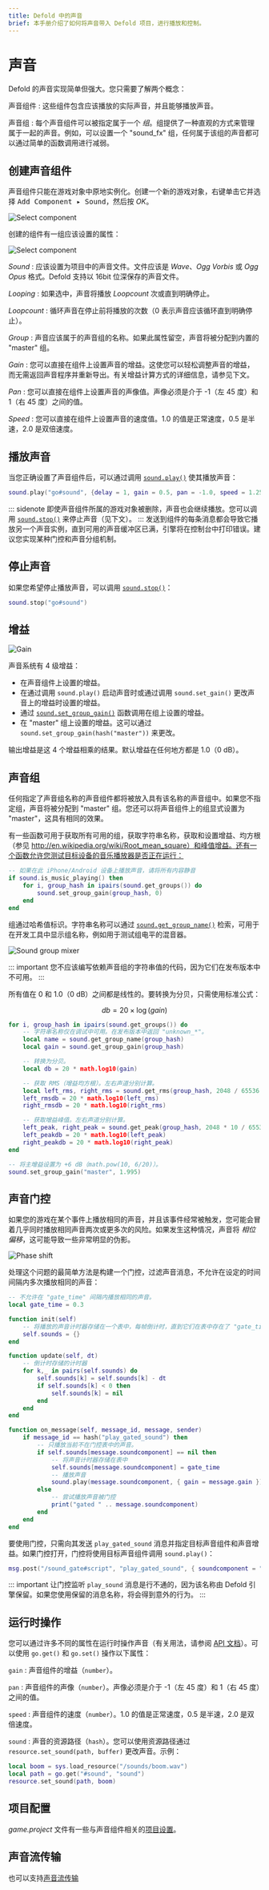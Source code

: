 ```yaml
---
title: Defold 中的声音
brief: 本手册介绍了如何将声音带入 Defold 项目，进行播放和控制。
---
```


# 声音

Defold 的声音实现简单但强大。您只需要了解两个概念：

声音组件
: 这些组件包含应该播放的实际声音，并且能够播放声音。

声音组
: 每个声音组件可以被指定属于一个 _组_。组提供了一种直观的方式来管理属于一起的声音。例如，可以设置一个 "sound_fx" 组，任何属于该组的声音都可以通过简单的函数调用进行减弱。

## 创建声音组件

声音组件只能在游戏对象中原地实例化。创建一个新的游戏对象，右键单击它并选择 <kbd>Add Component ▸ Sound</kbd>，然后按 *OK*。

![Select component](images/sound/sound_add_component.jpg)

创建的组件有一组应该设置的属性：

![Select component](images/sound/sound_properties.png)

*Sound*
: 应该设置为项目中的声音文件。文件应该是 _Wave_、_Ogg Vorbis_ 或 _Ogg Opus_ 格式。Defold 支持以 16bit 位深保存的声音文件。

*Looping*
: 如果选中，声音将播放 _Loopcount_ 次或直到明确停止。

*Loopcount*
: 循环声音在停止前将播放的次数（0 表示声音应该循环直到明确停止）。

*Group*
: 声音应该属于的声音组的名称。如果此属性留空，声音将被分配到内置的 "master" 组。

*Gain*
: 您可以直接在组件上设置声音的增益。这使您可以轻松调整声音的增益，而无需返回声音程序并重新导出。有关增益计算方式的详细信息，请参见下文。

*Pan*
: 您可以直接在组件上设置声音的声像值。声像必须是介于 -1（左 45 度）和 1（右 45 度）之间的值。

*Speed*
: 您可以直接在组件上设置声音的速度值。1.0 的值是正常速度，0.5 是半速，2.0 是双倍速度。


## 播放声音

当您正确设置了声音组件后，可以通过调用 [`sound.play()`](/ref/sound/#sound.play:url-[play_properties]-[complete_function]) 使其播放声音：

```lua
sound.play("go#sound", {delay = 1, gain = 0.5, pan = -1.0, speed = 1.25})
```

::: sidenote
即使声音组件所属的游戏对象被删除，声音也会继续播放。您可以调用 [`sound.stop()`](/ref/sound/#sound.stop:url) 来停止声音（见下文）。
:::
发送到组件的每条消息都会导致它播放另一个声音实例，直到可用的声音缓冲区已满，引擎将在控制台中打印错误。建议您实现某种门控和声音分组机制。

## 停止声音

如果您希望停止播放声音，可以调用 [`sound.stop()`](/ref/sound/#sound.stop:url)：

```lua
sound.stop("go#sound")
```

## 增益

![Gain](images/sound/sound_gain.png)

声音系统有 4 级增益：

- 在声音组件上设置的增益。
- 在通过调用 `sound.play()` 启动声音时或通过调用 `sound.set_gain()` 更改声音上的增益时设置的增益。
- 通过 [`sound.set_group_gain()`](/ref/sound#sound.set_group_gain) 函数调用在组上设置的增益。
- 在 "master" 组上设置的增益。这可以通过 `sound.set_group_gain(hash("master"))` 来更改。

输出增益是这 4 个增益相乘的结果。默认增益在任何地方都是 1.0（0 dB）。

## 声音组

任何指定了声音组名称的声音组件都将被放入具有该名称的声音组中。如果您不指定组，声音将被分配到 "master" 组。您还可以将声音组件上的组显式设置为 "master"，这具有相同的效果。

有一些函数可用于获取所有可用的组，获取字符串名称，获取和设置增益、均方根（参见 http://en.wikipedia.org/wiki/Root_mean_square）和峰值增益。还有一个函数允许您测试目标设备的音乐播放器是否正在运行：

```lua
-- 如果在此 iPhone/Android 设备上播放声音，请将所有内容静音
if sound.is_music_playing() then
    for i, group_hash in ipairs(sound.get_groups()) do
        sound.set_group_gain(group_hash, 0)
    end
end
```

组通过哈希值标识。字符串名称可以通过 [`sound.get_group_name()`](/ref/sound#sound.get_group_name) 检索，可用于在开发工具中显示组名称，例如用于测试组电平的混音器。

![Sound group mixer](images/sound/sound_mixer.png)

::: important
您不应该编写依赖声音组的字符串值的代码，因为它们在发布版本中不可用。
:::

所有值在 0 和 1.0（0 dB）之间都是线性的。要转换为分贝，只需使用标准公式：

```math
db = 20 \times \log \left( gain \right)
```

```lua
for i, group_hash in ipairs(sound.get_groups()) do
    -- 字符串名称仅在调试中可用。在发布版本中返回 "unknown_*"。
    local name = sound.get_group_name(group_hash)
    local gain = sound.get_group_gain(group_hash)

    -- 转换为分贝。
    local db = 20 * math.log10(gain)

    -- 获取 RMS（增益均方根）。左右声道分别计算。
    local left_rms, right_rms = sound.get_rms(group_hash, 2048 / 65536.0)
    left_rmsdb = 20 * math.log10(left_rms)
    right_rmsdb = 20 * math.log10(right_rms)

    -- 获取增益峰值。左右声道分别计算。
    left_peak, right_peak = sound.get_peak(group_hash, 2048 * 10 / 65536.0)
    left_peakdb = 20 * math.log10(left_peak)
    right_peakdb = 20 * math.log10(right_peak)
end

-- 将主增益设置为 +6 dB（math.pow(10, 6/20)）。
sound.set_group_gain("master", 1.995)
```

## 声音门控

如果您的游戏在某个事件上播放相同的声音，并且该事件经常被触发，您可能会冒着几乎同时播放相同声音两次或更多次的风险。如果发生这种情况，声音将 _相位偏移_，这可能导致一些非常明显的伪影。

![Phase shift](images/sound/sound_phase_shift.png)

处理这个问题的最简单方法是构建一个门控，过滤声音消息，不允许在设定的时间间隔内多次播放相同的声音：

```lua
-- 不允许在 "gate_time" 间隔内播放相同的声音。
local gate_time = 0.3

function init(self)
    -- 将播放的声音计时器存储在一个表中，每帧倒计时，直到它们在表中存在了 "gate_time" 秒。然后删除它们。
    self.sounds = {}
end

function update(self, dt)
    -- 倒计时存储的计时器
    for k,_ in pairs(self.sounds) do
        self.sounds[k] = self.sounds[k] - dt
        if self.sounds[k] < 0 then
            self.sounds[k] = nil
        end
    end
end

function on_message(self, message_id, message, sender)
    if message_id == hash("play_gated_sound") then
        -- 只播放当前不在门控表中的声音。
        if self.sounds[message.soundcomponent] == nil then
            -- 将声音计时器存储在表中
            self.sounds[message.soundcomponent] = gate_time
            -- 播放声音
            sound.play(message.soundcomponent, { gain = message.gain })
        else
            -- 尝试播放声音被门控
            print("gated " .. message.soundcomponent)
        end
    end
end
```

要使用门控，只需向其发送 `play_gated_sound` 消息并指定目标声音组件和声音增益。如果门控打开，门控将使用目标声音组件调用 `sound.play()`：

```lua
msg.post("/sound_gate#script", "play_gated_sound", { soundcomponent = "/sounds#explosion1", gain = 1.0 })
```

::: important
让门控监听 `play_sound` 消息是行不通的，因为该名称由 Defold 引擎保留。如果您使用保留的消息名称，将会得到意外的行为。
:::


## 运行时操作
您可以通过许多不同的属性在运行时操作声音（有关用法，请参阅 [API 文档](/ref/sound/)）。可以使用 `go.get()` 和 `go.set()` 操作以下属性：

`gain`
: 声音组件的增益（`number`）。

`pan`
: 声音组件的声像（`number`）。声像必须是介于 -1（左 45 度）和 1（右 45 度）之间的值。

`speed`
: 声音组件的速度（`number`）。1.0 的值是正常速度，0.5 是半速，2.0 是双倍速度。

`sound`
: 声音的资源路径（`hash`）。您可以使用资源路径通过 `resource.set_sound(path, buffer)` 更改声音。示例：

```lua
local boom = sys.load_resource("/sounds/boom.wav")
local path = go.get("#sound", "sound")
resource.set_sound(path, boom)
```


## 项目配置

*game.project* 文件有一些与声音组件相关的[项目设置](/manuals/project-settings#sound)。

## 声音流传输

也可以支持[声音流传输](/manuals/sound-streaming)

